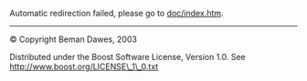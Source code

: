 Automatic redirection failed, please go to [doc/index.htm](doc/index.htm).

------------------------------------------------------------------------

© Copyright Beman Dawes, 2003

Distributed under the Boost Software License, Version 1.0. See http://www.boost.org/LICENSE\_1\_0.txt

